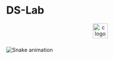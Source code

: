 # DS-Lab
<div align="center">
  <img src="https://cdn.jsdelivr.net/gh/devicons/devicon/icons/c/c-original.svg" height="40" alt="c logo"  />
</div>

###

<img src="https://raw.githubusercontent.com/TheAaryanPrakash/TheAaryanPrakash/output/snake.svg" alt="Snake animation" />

###

